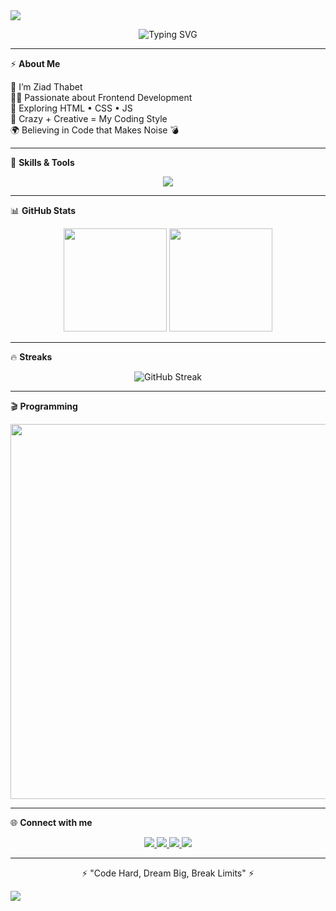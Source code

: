 <!-- ========== HEADER موجة فوق ========== -->
<img src="https://capsule-render.vercel.app/api?type=waving&color=0:ff0000,100:000000&height=140&section=header&text=🔥+Ziad+Thabet+🔥&fontSize=45&fontColor=ffffff&fontAlignY=35"/>

<!-- ========== Typing Animation ========== -->
<p align="center">  
  <img src="https://readme-typing-svg.herokuapp.com?font=Fira+Code&weight=600&size=30&pause=1000&color=FF0000&center=true&vCenter=true&width=700&lines=💥+Welcome+to+my+World+💥;🚀+Programmer+is+Coming+🚀;🔥+Frontend+Developer+🔥;⚔️+No+Limits+Just+Code+⚔️" alt="Typing SVG" />  
</p>  

---

⚡ **About Me**

🎯 I’m Ziad Thabet  
🧑‍💻 Passionate about Frontend Development  
🚀 Exploring HTML • CSS • JS  
🤯 Crazy + Creative = My Coding Style  
🌍 Believing in Code that Makes Noise 💣

---

🚀 **Skills & Tools**

<p align="center">  
  <img src="https://skillicons.dev/icons?i=html,css,js,git,github,vscode,figma,react" />  
</p>  

---

📊 **GitHub Stats**

<p align="center">  
  <img src="https://github-readme-stats.vercel.app/api?username=ZiadThabet308&show_icons=true&theme=radical&bg_color=0,000000,330000&title_color=ff0000&icon_color=ff0000" height="165" />  
  <img src="https://github-readme-stats.vercel.app/api/top-langs/?username=ZiadThabet308&layout=compact&theme=radical&bg_color=0,330000,000000&title_color=ff0000" height="165" />  
</p>  

---

🔥 **Streaks**

<p align="center">  
  <img src="https://streak-stats.demolab.com?user=ZiadThabet308&theme=highcontrast&fire=ff0000&ring=ff0000&currStreakLabel=ffffff&sideNums=ff0000" alt="GitHub Streak" />  
</p>  

---

🎬 **Programming**

<p align="center">  
  <img src="https://media.giphy.com/media/lP8xu5t2DLGG045H8F/giphy.gif" width="600" />  
</p>  

---

🌐 **Connect with me**

<p align="center">  
  <a href="https://github.com/ZiadThabet308">  
    <img src="https://img.shields.io/badge/GitHub-000000?style=for-the-badge&logo=github&logoColor=white"/>  
  </a>  
  <a href="#">  
    <img src="https://img.shields.io/badge/Portfolio-ff0000?style=for-the-badge&logo=react&logoColor=white"/>  
  </a>  
  <a href="https://www.facebook.com/zizo.sabet.7">  
    <img src="https://img.shields.io/badge/Facebook-1877F2?style=for-the-badge&logo=facebook&logoColor=white"/>  
  </a>  
  <a href="https://wa.me/qr/7ZIECBAPHU6BN1">  
    <img src="https://img.shields.io/badge/WhatsApp-25D366?style=for-the-badge&logo=whatsapp&logoColor=white"/>  
  </a>  
</p>  

---

<p align="center">⚡ "Code Hard, Dream Big, Break Limits" ⚡</p>  

<!-- ========== FOOTER موجة تحت ========== -->
<img src="https://capsule-render.vercel.app/api?type=waving&color=0:000000,100:ff0000&height=140&section=footer"/>
